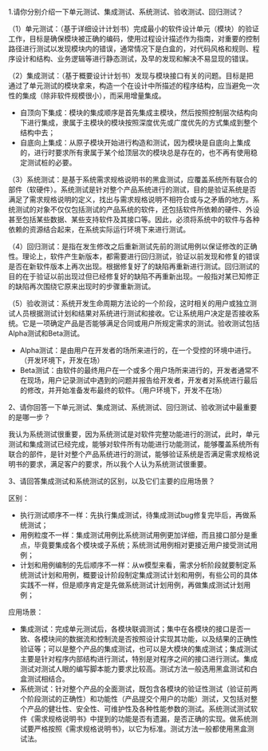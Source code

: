 1.请你分别介绍一下单元测试、集成测试、系统测试、验收测试、回归测试？

（1）单元测试：（基于详细设计计划书）完成最小的软件设计单元（模块）的验证工作，目标是确保模块被正确的编码，使用过程设计描述作为指南，对重要的控制路径进行测试以发现模块内的错误，通常情况下是白盒的，对代码风格和规则、程序设计和结构、业务逻辑等进行静态测试，及早的发现和解决不易显现的错误。

（2）集成测试：（基于概要设计计划书）发现与模块接口有关的问题。目标是把通过了单元测试的模块拿来，构造一个在设计中所描述的程序结构，应当避免一次性的集成（除非软件规模很小），而采用增量集成。

* 自顶向下集成：模块的集成顺序是首先集成主模块，然后按照控制层次结构向下进行集成，隶属于主模块的模块按照深度优先或广度优先的方式集成到整个结构中去；
* 自底向上集成：从原子模块开始进行构造和测试，因为模块是自底向上集成的，进行时要求所有隶属于某个给顶层次的模块总是存在的，也不再有使用稳定测试桩的必要。

（3）系统测试：是基于系统需求规格说明书的黑盒测试，应覆盖系统所有联合的部件（软硬件）。系统测试是针对整个产品系统进行的测试，目的是验证系统是否满足了需求规格说明的定义，找出与需求规格说明不相符合或与之矛盾的地方。系统测试的对象不仅仅包括测试的产品系统的软件，还包括软件所依赖的硬件、外设甚至包括某些数据、某些支持软件及其接口等。因此，必须将系统中的软件与各种依赖的资源结合起来，在系统实际运行环境下来进行测试。

（4）回归测试：是指在发生修改之后重新测试先前的测试用例以保证修改的正确性。理论上，软件产生新版本，都需要进行回归测试，验证以前发现和修复的错误是否在新软件版本上再次出现。根据修复好了的缺陷再重新进行测试。回归测试的目的在于验证以前出现过但已经修复好的缺陷不再重新出现。一般指对某已知修正的缺陷再次围绕它原来出现时的步骤重新测试。

（5）验收测试：系统开发生命周期方法论的一个阶段，这时相关的用户或独立测试人员根据测试计划和结果对系统进行测试和接收。它让系统用户决定是否接收系统。它是一项确定产品是否能够满足合同或用户所规定需求的测试。验收测试包括Alpha测试和Beta测试。

* Alpha测试：是由用户在开发者的场所来进行的，在一个受控的环境中进行。（开发环境下，开发在场）
* Beta测试：由软件的最终用户在一个或多个用户场所来进行的，开发者通常不在现场，用户记录测试中遇到的问题并报告给开发者，开发者对系统进行最后的修改，并开始准备发布最终的软件。（用户环境下，开发不在场）

2、请你回答一下单元测试、集成测试、系统测试、回归测试、验收测试中最重要的是哪一步？

我认为系统测试很重要，因为系统测试是对软件完整功能进行的测试，此时，单元测试和集成测试已经完成，能够对软件所有功能进行功能测试，能够覆盖系统所有联合的部件，是针对整个产品系统进行的测试，能够验证系统是否满足需求规格说明书的要求，满足客户的要求，所以我个人认为系统测试很重要。

3、请回答集成测试和系统测试的区别，以及它们主要的应用场景？

区别：

* 执行测试顺序不一样：先执行集成测试，待集成测试bug修复完毕后，再做系统测试；
* 用例粒度不一样：集成测试用例比系统测试用例更加详细，而且接口部分是重点，毕竟要集成各个模块或子系统；系统测试用例相对更接近用户接受测试用例；
* 计划和用例编制的先后顺序不一样：从w模型来看，需求分析阶段就要制定系统测试计划和用例，概要设计阶段制定集成测试计划和用例，有些公司的具体实践不一样，但是顺序肯定是先做系统测试计划用例，再做集成测试计划用例；

应用场景：

* 集成测试：完成单元测试后，各模块联调测试；集中在各模块的接口是否一致、各模块间的数据流和控制流是否按照设计实现其功能，以及结果的正确性验证等；可以是整个产品的集成测试，也可以是大模块的集成测试；集成测试主要是针对程序内部结构进行测试，特别是对程序之间的接口进行测试。集成测试对测试人眼的编写脚本能力要求比较高。测试方法一般选用黑盒测试和白盒测试相结合。
* 系统测试：针对整个产品的全面测试，既包含各模块的验证性测试（验证前两个阶段测试的正确性）和功能性（产品提交个用户的功能）测试，又包括对整个产品的健壮性、安全性、可维护性及各种性能参数的测试。系统测试测试软件《需求规格说明书》中提到的功能是否有遗漏，是否正确的实现。做系统测试要严格按照《需求规格说明书》，以它为标准。测试方法一般都使用黑盒测试法。


